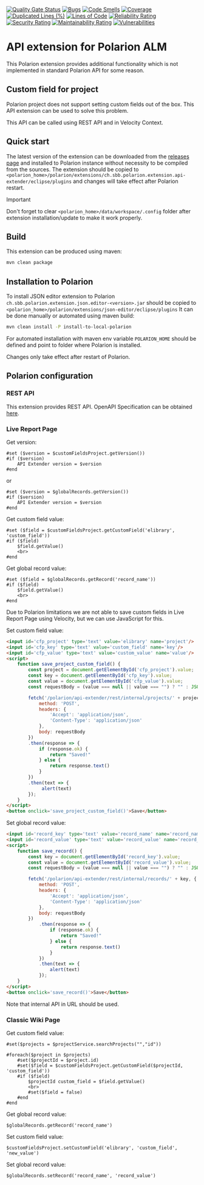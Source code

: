 [![Quality Gate Status](https://sonarcloud.io/api/project_badges/measure?project=SchweizerischeBundesbahnen_ch.sbb.polarion.extension.api-extender&metric=alert_status)](https://sonarcloud.io/summary/new_code?id=SchweizerischeBundesbahnen_ch.sbb.polarion.extension.api-extender)
[![Bugs](https://sonarcloud.io/api/project_badges/measure?project=SchweizerischeBundesbahnen_ch.sbb.polarion.extension.api-extender&metric=bugs)](https://sonarcloud.io/summary/new_code?id=SchweizerischeBundesbahnen_ch.sbb.polarion.extension.api-extender)
[![Code Smells](https://sonarcloud.io/api/project_badges/measure?project=SchweizerischeBundesbahnen_ch.sbb.polarion.extension.api-extender&metric=code_smells)](https://sonarcloud.io/summary/new_code?id=SchweizerischeBundesbahnen_ch.sbb.polarion.extension.api-extender)
[![Coverage](https://sonarcloud.io/api/project_badges/measure?project=SchweizerischeBundesbahnen_ch.sbb.polarion.extension.api-extender&metric=coverage)](https://sonarcloud.io/summary/new_code?id=SchweizerischeBundesbahnen_ch.sbb.polarion.extension.api-extender)
[![Duplicated Lines (%)](https://sonarcloud.io/api/project_badges/measure?project=SchweizerischeBundesbahnen_ch.sbb.polarion.extension.api-extender&metric=duplicated_lines_density)](https://sonarcloud.io/summary/new_code?id=SchweizerischeBundesbahnen_ch.sbb.polarion.extension.api-extender)
[![Lines of Code](https://sonarcloud.io/api/project_badges/measure?project=SchweizerischeBundesbahnen_ch.sbb.polarion.extension.api-extender&metric=ncloc)](https://sonarcloud.io/summary/new_code?id=SchweizerischeBundesbahnen_ch.sbb.polarion.extension.api-extender)
[![Reliability Rating](https://sonarcloud.io/api/project_badges/measure?project=SchweizerischeBundesbahnen_ch.sbb.polarion.extension.api-extender&metric=reliability_rating)](https://sonarcloud.io/summary/new_code?id=SchweizerischeBundesbahnen_ch.sbb.polarion.extension.api-extender)
[![Security Rating](https://sonarcloud.io/api/project_badges/measure?project=SchweizerischeBundesbahnen_ch.sbb.polarion.extension.api-extender&metric=security_rating)](https://sonarcloud.io/summary/new_code?id=SchweizerischeBundesbahnen_ch.sbb.polarion.extension.api-extender)
[![Maintainability Rating](https://sonarcloud.io/api/project_badges/measure?project=SchweizerischeBundesbahnen_ch.sbb.polarion.extension.api-extender&metric=sqale_rating)](https://sonarcloud.io/summary/new_code?id=SchweizerischeBundesbahnen_ch.sbb.polarion.extension.api-extender)
[![Vulnerabilities](https://sonarcloud.io/api/project_badges/measure?project=SchweizerischeBundesbahnen_ch.sbb.polarion.extension.api-extender&metric=vulnerabilities)](https://sonarcloud.io/summary/new_code?id=SchweizerischeBundesbahnen_ch.sbb.polarion.extension.api-extender)

# API extension for Polarion ALM

This Polarion extension provides additional functionality which is not implemented in standard Polarion API for some reason.

## Custom field for project

Polarion project does not support setting custom fields out of the box.
This API extension can be used to solve this problem.

This API can be called using REST API and in Velocity Context.

## Quick start

The latest version of the extension can be downloaded from the [releases page](../../releases/latest) and installed to Polarion instance without necessity to be compiled from the sources.
The extension should be copied to `<polarion_home>/polarion/extensions/ch.sbb.polarion.extension.api-extender/eclipse/plugins` and changes will take effect after Polarion restart.
> [!IMPORTANT]
> Don't forget to clear `<polarion_home>/data/workspace/.config` folder after extension installation/update to make it work properly.

## Build

This extension can be produced using maven:
```bash
mvn clean package
```

## Installation to Polarion

To install JSON editor extension to Polarion `ch.sbb.polarion.extension.json.editor-<version>.jar`
should be copied to `<polarion_home>/polarion/extensions/json-editor/eclipse/plugins`
It can be done manually or automated using maven build:
```bash
mvn clean install -P install-to-local-polarion
```
For automated installation with maven env variable `POLARION_HOME` should be defined and point to folder where Polarion is installed.

Changes only take effect after restart of Polarion.

## Polarion configuration

### REST API

This extension provides REST API. OpenAPI Specification can be obtained [here](docs/openapi.json).

### Live Report Page

Get version:
```velocity
#set ($version = $customFieldsProject.getVersion())
#if ($version)
    API Extender version = $version
#end
```

or

```velocity
#set ($version = $globalRecords.getVersion())
#if ($version)
    API Extender version = $version
#end
```

Get custom field value:
```velocity
#set ($field = $customFieldsProject.getCustomField('elibrary', 'custom_field'))
#if ($field)
    $field.getValue()
    <br>
#end
```

Get global record value:
```velocity
#set ($field = $globalRecords.getRecord('record_name'))
#if ($field)
    $field.getValue()
    <br>
#end
```

Due to Polarion limitations we are not able to save custom fields in Live Report Page using Velocity, but we can use JavaScript for this.

Set custom field value:
```html
<input id='cfp_project' type='text' value='elibrary' name='project'/>
<input id='cfp_key' type='text' value='custom_field' name='key'/>
<input id='cfp_value' type='text' value='custom_value' name='value'/>
<script>
    function save_project_custom_field() {
        const project = document.getElementById('cfp_project').value;
        const key = document.getElementById('cfp_key').value;
        const value = document.getElementById('cfp_value').value;
        const requestBody = (value === null || value === "") ? "" : JSON.stringify({'value': value});

        fetch('/polarion/api-extender/rest/internal/projects/' + project + '/keys/' + key, {
            method: 'POST',
            headers: {
                'Accept': 'application/json',
                'Content-Type': 'application/json'
            },
            body: requestBody
        })
        .then(response => {
            if (response.ok) {
                return "Saved!"
            } else {
                return response.text()
            }
        })
        .then(text => {
             alert(text)
        });
    }
</script>
<button onclick='save_project_custom_field()'>Save</button>
```

Set global record value:
```html
<input id='record_key' type='text' value='record_name' name='record_name'/>
<input id='record_value' type='text' value='record_value' name='record_value'/>
<script>
    function save_record() {
        const key = document.getElementById('record_key').value;
        const value = document.getElementById('record_value').value;
        const requestBody = (value === null || value === "") ? "" : JSON.stringify({'value': value});

        fetch('/polarion/api-extender/rest/internal/records/' + key, {
            method: 'POST',
            headers: {
                'Accept': 'application/json',
                'Content-Type': 'application/json'
            },
            body: requestBody
        })
            .then(response => {
                if (response.ok) {
                    return "Saved!"
                } else {
                    return response.text()
                }
            })
            .then(text => {
                alert(text)
            });
    }
</script>
<button onclick='save_record()'>Save</button>
```

Note that internal API in URL should be used.

### Classic Wiki Page

Get custom field value:
```velocity
#set($projects = $projectService.searchProjects("","id"))

#foreach($project in $projects)
    #set($projectId = $project.id)
    #set($field = $customFieldsProject.getCustomField($projectId, 'custom_field'))
    #if ($field)
        $projectId custom_field = $field.getValue()
        <br>
        #set($field = false)
    #end
#end
```

Get global record value:

```velocity
$globalRecords.getRecord('record_name')
```

Set custom field value:

```velocity
$customFieldsProject.setCustomField('elibrary', 'custom_field', 'new_value')
```

Set global record value:

```velocity
$globalRecords.setRecord('record_name', 'record_value')
```
